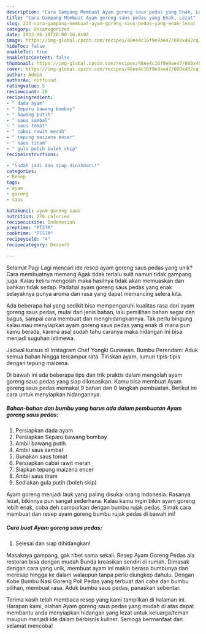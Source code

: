 ```yaml
---
description: "Cara Gampang Membuat Ayam goreng saus pedas yang Enak, Lezat"
title: "Cara Gampang Membuat Ayam goreng saus pedas yang Enak, Lezat"
slug: 223-cara-gampang-membuat-ayam-goreng-saus-pedas-yang-enak-lezat
category: Uncategorized
date: 2023-06-19T20:00:16.810Z
image: https://img-global.cpcdn.com/recipes/48ee4c16f9e9ae47/680x482cq70/ayam-goreng-saus-pedas-foto-resep-utama.jpg
hideToc: false
enableToc: true
enableTocContent: false
thumbnail: https://img-global.cpcdn.com/recipes/48ee4c16f9e9ae47/680x482cq70/ayam-goreng-saus-pedas-foto-resep-utama.jpg
cover: https://img-global.cpcdn.com/recipes/48ee4c16f9e9ae47/680x482cq70/ayam-goreng-saus-pedas-foto-resep-utama.jpg
author: Admin
authorAv: notfound
ratingvalue: 5
reviewcount: 20
recipeingredient:
- " dada ayam"
- " Separo bawang bombay"
- " bawang putih"
- " saus sambal"
- " saus tomat"
- " cabai rawit merah"
- " tepung maizena encer"
- " saus tiram"
- " gula putih boleh skip"
recipeinstructions:

- "Sudah jadi dan siap dinikmati!"
categories:
- Resep
tags:
- ayam
- goreng
- saus

katakunci: ayam goreng saus 
nutrition: 276 calories
recipecuisine: Indonesian
preptime: "PT27M"
cooktime: "PT57M"
recipeyield: "4"
recipecategory: Dessert

---
```



Selamat Pagi Lagi mencari ide resep ayam goreng saus pedas yang unik? Cara membuatnya memang Agak tidak terlalu sulit namun tidak gampang juga. Kalau keliru mengolah maka hasilnya tidak akan memuaskan dan bahkan tidak sedap. Padahal ayam goreng saus pedas yang enak selayaknya punya aroma dan rasa yang dapat memancing selera kita.


Ada beberapa hal yang sedikit bisa mempengaruhi kualitas rasa dari ayam goreng saus pedas, mulai dari jenis bahan, lalu pemilihan bahan segar dan bagus, sampai cara membuat dan menghidangkannya. Tak perlu bingung kalau mau menyiapkan ayam goreng saus pedas yang enak di mana pun kamu berada, karena asal sudah tahu caranya maka hidangan ini bisa menjadi suguhan istimewa.

Jadwal kursus di Instagram Chef Yongki Gunawan. Bumbu Perendam: Aduk semua bahan hingga tercampur rata. Tiriskan ayam, lumuri tipis-tipis dengan tepung maizena.


Di bawah ini ada beberapa tips dan trik praktis dalam mengolah ayam goreng saus pedas yang siap dikreasikan. Kamu bisa membuat Ayam goreng saus pedas memakai 9 bahan dan 0 langkah pembuatan. Berikut ini cara untuk menyiapkan hidangannya.

<!--inarticleads1-->

##### Bahan-bahan dan bumbu yang harus ada dalam pembuatan Ayam goreng saus pedas:

1. Persiapkan  dada ayam
1. Persiapkan  Separo bawang bombay
1. Ambil  bawang putih
1. Ambil  saus sambal
1. Gunakan  saus tomat
1. Persiapkan  cabai rawit merah
1. Siapkan  tepung maizena encer
1. Ambil  saus tiram
1. Sediakan  gula putih (boleh skip)


Ayam goreng menjadi lauk yang paling disukai orang Indonesia. Rasanya lezat, bikinnya pun sangat sederhana. Kalau kamu ingin bikin ayam goreng lebih enak, coba deh campurkan dengan bumbu rujak pedas. Simak cara membuat dan resep ayam goreng bumbu rujak pedas di bawah ini! 

<!--inarticleads2-->

##### Cara buat Ayam goreng saus pedas:


1. Selesai dan siap dihidangkan!

Masaknya gampang, gak ribet sama sekali. Resep Ayam Goreng Pedas ala restoran bisa dengan mudah Bunda kreasikan sendiri di rumah. Dimasak dengan cara yang unik, membuat ayam ini makin berasa bumbunya dan meresap hingga ke dalam walaupun tanpa perlu diungkep dahulu. Dengan Kobe Bumbu Nasi Goreng Poll Pedas yang terbuat dari cabe dan bumbu pilihan, membuat rasa. Aduk bumbu saus pedas, panaskan sebentar. 

Terima kasih telah membaca resep yang kami tampilkan di halaman ini. Harapan kami, olahan Ayam goreng saus pedas yang mudah di atas dapat membantu anda menyiapkan hidangan yang lezat untuk keluarga/teman maupun menjadi ide dalam berbisnis kuliner. Semoga bermanfaat dan selamat mencoba!
